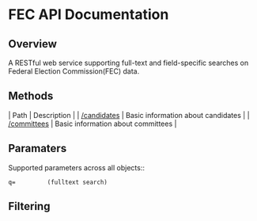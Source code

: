 # FEC API Documentation
## Overview

A RESTful web service supporting full-text and field-specific searches on Federal Election Commission(FEC) data.


## Methods
| Path | Description |
| [/candidates](candidates) | Basic information about candidates |
| [/committees](committees) | Basic information about committees |


## Paramaters
Supported parameters across all objects::

    q=         (fulltext search)

## Filtering